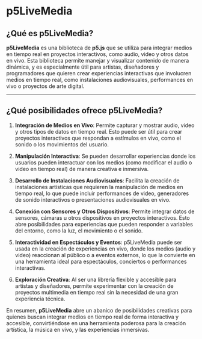 ######
# p5LiveMedia
## ¿Qué es p5LiveMedia?

**p5LiveMedia** es una biblioteca de **p5.js** que se utiliza para integrar medios en tiempo real en proyectos interactivos, como audio, video y otros datos en vivo. Esta biblioteca permite manejar y visualizar contenido de manera dinámica, y es especialmente útil para artistas, diseñadores y programadores que quieren crear experiencias interactivas que involucren medios en tiempo real, como instalaciones audiovisuales, performances en vivo o proyectos de arte digital.

---

## ¿Qué posibilidades ofrece p5LiveMedia?

1. **Integración de Medios en Vivo**: Permite capturar y mostrar audio, video y otros tipos de datos en tiempo real. Esto puede ser útil para crear proyectos interactivos que respondan a estímulos en vivo, como el sonido o los movimientos del usuario.

2. **Manipulación Interactiva**: Se pueden desarrollar experiencias donde los usuarios pueden interactuar con los medios (como modificar el audio o video en tiempo real) de manera creativa e inmersiva.

3. **Desarrollo de Instalaciones Audiovisuales**: Facilita la creación de instalaciones artísticas que requieren la manipulación de medios en tiempo real, lo que puede incluir performances de video, generadores de sonido interactivos o presentaciones audiovisuales en vivo.

4. **Conexión con Sensores y Otros Dispositivos**: Permite integrar datos de sensores, cámaras u otros dispositivos en proyectos interactivos. Esto abre posibilidades para experiencias que pueden responder a variables del entorno, como la luz, el movimiento o el sonido.

5. **Interactividad en Espectáculos y Eventos**: p5LiveMedia puede ser usada en la creación de experiencias en vivo, donde los medios (audio y video) reaccionan al público o a eventos externos, lo que la convierte en una herramienta ideal para espectáculos, conciertos o performances interactivas.

6. **Exploración Creativa**: Al ser una librería flexible y accesible para artistas y diseñadores, permite experimentar con la creación de proyectos multimedia en tiempo real sin la necesidad de una gran experiencia técnica.

En resumen, **p5LiveMedia** abre un abanico de posibilidades creativas para quienes buscan integrar medios en tiempo real de forma interactiva y accesible, convirtiéndose en una herramienta poderosa para la creación artística, la música en vivo, y las experiencias inmersivas.
